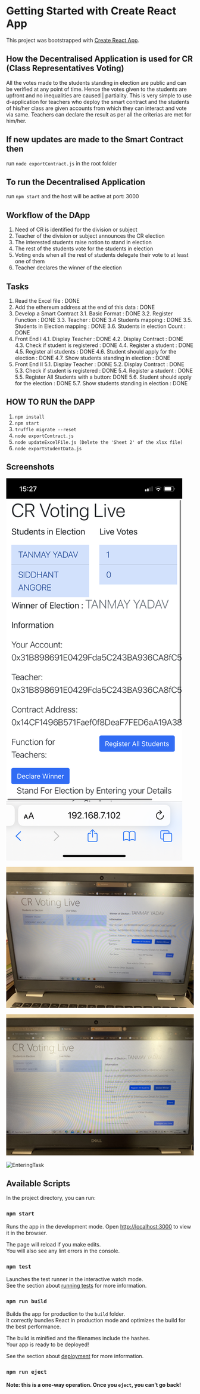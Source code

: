 # Getting Started with Create React App

This project was bootstrapped with [Create React App](https://github.com/facebook/create-react-app).

## How the Decentralised Application is used for CR (Class Representatives Voting)
All the votes made to the students standing in election are public and can be verified at any point of time. Hence the votes
given to the students are upfront and no inequalities are caused | partiality. This is very simple to use d-application for 
teachers who deploy the smart contract and the students of his/her class are given accounts from which they can interact and vote via same. Teachers can declare the result as per all the criterias are met for him/her.

## If new updates are made to the Smart Contract then 
run 
`node exportContract.js`
in the root folder

## To run the Decentralised Application
run `npm start`
and the host will be active at port: 3000


## Workflow of the DApp
1. Need of CR is identified for the division or subject
2. Teacher of the division or subject announces the CR election
3. The interested students raise notion to stand in election
4. The rest of the students vote for the students in election
5. Voting ends when all the rest of students delegate their vote to at least one of them 
6. Teacher declares the winner of the election

## Tasks
1. Read the Excel file : DONE
2. Add the ethereum address at the end of this data : DONE
3. Develop a Smart Contract
    3.1. Basic Format : DONE
    3.2. Register Function : DONE
    3.3. Teacher : DONE
    3.4  Students mapping : DONE
    3.5. Students in Election mapping : DONE
    3.6. Students in election Count : DONE
4. Front End I
    4.1. Display Teacher : DONE
    4.2. Display Contract : DONE
    4.3. Check if student is registered : DONE
    4.4. Register a student : DONE
    4.5. Register all students : DONE
    4.6. Student should apply for the election : DONE
    4.7. Show students standing in election : DONE
5. Front End II
    5.1. Display Teacher : DONE
    5.2. Display Contract : DONE
    5.3. Check if student is registered : DONE
    5.4. Register a student : DONE
    5.5. Register All Students with a button: DONE
    5.6. Student should apply for the election : DONE
    5.7. Show students standing in election : DONE

## HOW TO RUN the DAPP
1. `npm install`
2. `npm start`
3. `truffle migrate --reset`
4. `node exportContract.js`
5. `node updateExcelFile.js (Delete the 'Sheet 2' of the xlsx file)`
6. `node exportStudentData.js`

## Screenshots

![EnteringTask](/IMG_7115.PNG)

![EnteringTask](/IMG_7116.JPG)

![EnteringTask](/IMG_7117.JPG)

![EnteringTask](/IMG_7118.JPG)


## Available Scripts

In the project directory, you can run:

### `npm start`

Runs the app in the development mode.
Open [http://localhost:3000](http://localhost:3000) to view it in the browser.

The page will reload if you make edits.\
You will also see any lint errors in the console.

### `npm test`

Launches the test runner in the interactive watch mode.\
See the section about [running tests](https://facebook.github.io/create-react-app/docs/running-tests) for more information.

### `npm run build`

Builds the app for production to the `build` folder.\
It correctly bundles React in production mode and optimizes the build for the best performance.

The build is minified and the filenames include the hashes.\
Your app is ready to be deployed!

See the section about [deployment](https://facebook.github.io/create-react-app/docs/deployment) for more information.

### `npm run eject`

**Note: this is a one-way operation. Once you `eject`, you can’t go back!**
